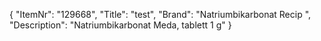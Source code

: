{
  "ItemNr": "129668",
  "Title": "test",
  "Brand": "Natriumbikarbonat Recip ",
  "Description": "Natriumbikarbonat Meda, tablett 1 g"
}
